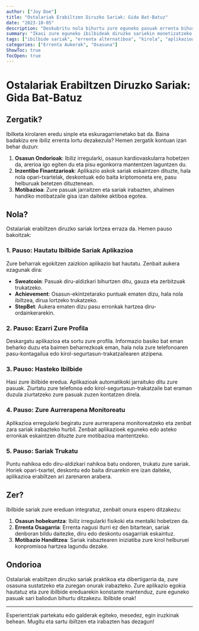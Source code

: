 ```yaml
---
author: ["Joy Doe"]
title: "Ostalariak Erabiltzen Diruzko Sariak: Gida Bat-Batuz"
date: "2023-10-05"
description: "Deskubritu nola bihurtu zure eguneko pasuak errenta bihurtzeko oinezko aplikazioekin. Ikasi zergatik da onuratsua, nola hasteko eta zertarako emaitzak espero ditzakezun."
summary: "Ikasi zure eguneko ibilbideak diruzko sariekin monetizatzeko. Gida honek abiatzeko arrazoiak, hasierako pausoak eta espero ditzakezun onurak azaltzen ditu."
tags: ["ibilbide sariak", "errenta alternatiboa", "kirola", "aplikazioak"]
categories: ["Errenta Aukerak", "Osasuna"]
ShowToc: true
TocOpen: true
---
```


# Ostalariak Erabiltzen Diruzko Sariak: Gida Bat-Batuz

## Zergatik?

Ibilketa kirolaren eredu sinple eta eskuragarrienetako bat da. Baina badakizu ere ibiliz errenta lortu dezakezula? Hemen zergatik kontuan izan behar duzun:

1. **Osasun Ondorioak**: Ibiliz irregularki, osasun kardiovaskularra hobetzen da, arerioa igo egiten du eta pisu egonkorra mantentzen laguntzen du.
2. **Inzentibo Finantzarioak**: Aplikazio askok sariak eskaintzen dituzte, hala nola opari-txartelak, deskontuak edo baita kriptomoneta ere, pasu helburuak betetzen dituztenean.
3. **Motibazioa**: Zure pasuak jarraitzen eta sariak irabazten, ahalmen handiko motibatzaile gisa izan daiteke aktiboa egotea.

## Nola?

Ostalariak erabiltzen diruzko sariak lortzea erraza da. Hemen pauso bakoitzak:

### 1. Pauso: Hautatu Ibilbide Sariak Aplikazioa

Zure beharrak egokitzen zaizkion aplikazio bat hautatu. Zenbait aukera ezagunak dira:
- **Sweatcoin**: Pasuak diru-aldizkari bihurtzen ditu, gauza eta zerbitzuak trukatzeko.
- **Achievement**: Osasun-ekintzetarako puntuak ematen dizu, hala nola ibiltzea, dirua lortzeko trukatzeko.
- **StepBet**: Aukera ematen dizu pasu erronkak hartzea diru-ordainkerarekin.

### 2. Pauso: Ezarri Zure Profila

Deskargatu aplikazioa eta sortu zure profila. Informazio basiko bat eman beharko duzu eta baimen beharrezkoak eman, hala nola zure telefonoaren pasu-kontagailua edo kirol-segurtasun-trakatzailearen atzipena.

### 3. Pauso: Hasteko Ibilbide

Hasi zure ibilbide eredua. Aplikazioak automatikoki jarraituko ditu zure pasuak. Ziurtatu zure telefonoa edo kirol-segurtasun-trakatzaile bat eraman duzula ziurtatzeko zure pasuak zuzen kontatzen direla.

### 4. Pauso: Zure Aurrerapena Monitoreatu

Aplikazioa erregularki begiratu zure aurrerapena monitoreatzeko eta zenbat zara sariak irabazteko hurbil. Zenbait aplikazioek eguneko edo asteko erronkak eskaintzen dituzte zure motibazioa mantentzeko.

### 5. Pauso: Sariak Trukatu

Puntu nahikoa edo diru-aldizkari nahikoa batu ondoren, trukatu zure sariak. Horiek opari-txartel, deskontu edo baita diruarekin ere izan daiteke, aplikazioa erabiltzen ari zarenaren arabera.

## Zer?

Ibilbide sariak zure ereduan integratuz, zenbait onura espero ditzakezu:

1. **Osasun hobekuntza**: Ibiliz irregularki fisikoki eta mentalki hobetzen da.
2. **Errenta Osagarria**: Errenta nagusi iturri ez den bitartean, sariak denboran bildu daitezke, diru edo deskontu osagarriak eskaintuz.
3. **Motibazio Handitzea**: Sariak irabaztearen iniziatiba zure kirol helburuei konpromisoa hartzea lagundu dezake.

## Ondorioa

Ostalariak erabiltzen diruzko sariak praktikoa eta dibertigarria da, zure osasuna sustatzeko eta zuregan onurak irabazteko. Zure aplikazio egokia hautatuz eta zure ibilbide ereduarekin konstante mantenduz, zure eguneko pasuak sari baliodun bihurtu ditzakezu. Ibilbide onak!

---

Esperientziak partekatu edo galderak egiteko, mesedez, egin iruzkinak behean. Mugitu eta sartu ibiltzen eta irabazten has dezagun!